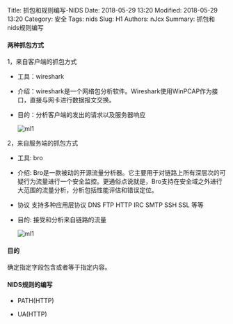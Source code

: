 Title: 抓包和规则编写-NIDS
Date: 2018-05-29 13:20
Modified: 2018-05-29 13:20
Category: 安全
Tags: nids
Slug: H1
Authors: nJcx
Summary: 抓包和nids规则编写

#### 两种抓包方式

1，来自客户端的抓包方式

- 工具：wireshark

- 介绍：wireshark是一个网络包分析软件。Wireshark使用WinPCAP作为接口，直接与网卡进行数据报文交换。

- 目的：分析客户端的发出的请求以及服务器响应

	![ml1](../images/WX20180813-161129.png)

2，来自服务端的抓包方式

- 工具: bro

- 介绍: Bro是一款被动的开源流量分析器。它主要用于对链路上所有深层次的可疑行为流量进行一个安全监控。更通俗点说就是，Bro支持在安全域之外进行大范围的流量分析，分析包括性能评估和错误定位。

- 协议  支持多种应用层协议 DNS FTP HTTP IRC SMTP SSH SSL 等等

- 目的: 接受和分析来自链路的流量

	![ml1](../images/WX20180813-161105.png)

#### 目的

确定指定字段包含或者等于指定内容。

#### NIDS规则的编写

- PATH(HTTP)

- UA(HTTP)


